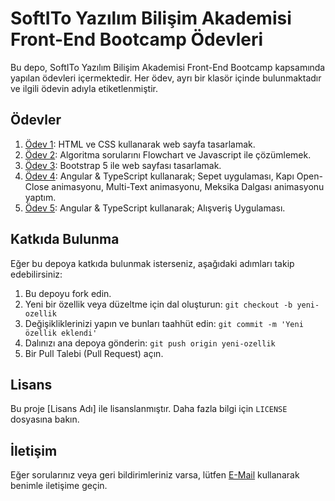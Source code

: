 # SoftITo Yazılım Bilişim Akademisi Front-End Bootcamp Ödevleri

Bu depo, SoftITo Yazılım Bilişim Akademisi Front-End Bootcamp kapsamında yapılan ödevleri içermektedir. Her ödev, ayrı bir klasör içinde bulunmaktadır ve ilgili ödevin adıyla etiketlenmiştir.

## Ödevler

1. [Ödev 1](/SoftITo-Odev-1/): HTML ve CSS kullanarak web sayfa tasarlamak.
2. [Ödev 2](/SoftITo-Odev-2/): Algoritma sorularını Flowchart ve Javascript ile çözümlemek.
3. [Ödev 3](/SoftITo-Odev-3/): Bootstrap 5 ile web sayfası tasarlamak.
4. [Ödev 4](/SoftITo-Odev-4/): Angular & TypeScript kullanarak; Sepet uygulaması, Kapı Open-Close animasyonu, Multi-Text animasyonu, Meksika Dalgası animasyonu yaptım.
5. [Ödev 5](/SoftITo-Odev-5/): Angular & TypeScript kullanarak; Alışveriş Uygulaması.


## Katkıda Bulunma

Eğer bu depoya katkıda bulunmak isterseniz, aşağıdaki adımları takip edebilirsiniz:

1. Bu depoyu fork edin.
2. Yeni bir özellik veya düzeltme için dal oluşturun: `git checkout -b yeni-ozellik`
3. Değişikliklerinizi yapın ve bunları taahhüt edin: `git commit -m 'Yeni özellik eklendi'`
4. Dalınızı ana depoya gönderin: `git push origin yeni-ozellik`
5. Bir Pull Talebi (Pull Request) açın.

## Lisans

Bu proje [Lisans Adı] ile lisanslanmıştır. Daha fazla bilgi için `LICENSE` dosyasına bakın.

## İletişim

Eğer sorularınız veya geri bildirimleriniz varsa, lütfen [E-Mail](mailto:mertaraz7@gmail.com) kullanarak benimle iletişime geçin.
